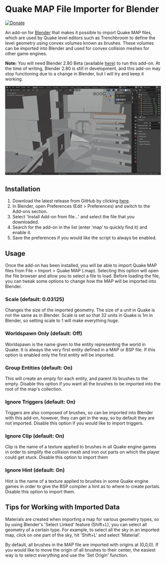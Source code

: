 # Quake MAP File Importer for Blender

[![Donate](https://img.shields.io/badge/Donate-PayPal-green.svg)](https://www.paypal.com/cgi-bin/webscr?cmd=_donations&business=S3GTZ2J938U6Y&lc=GB&item_name=Andrew%20Palmer&currency_code=GBP&bn=PP%2dDonationsBF%3abtn_donateCC_LG%2egif%3aNonHosted)

An add-on for [Blender](https://www.blender.org/) that makes it possible to import
Quake MAP files, which are used by Quake level editors such as Trenchbroom to define
the level geometry using convex volumes known as brushes. These volumes can be
imported into Blender and used for convex collision meshes for other game engines.

__Note:__ You will need Blender 2.80 Beta (available [here](https://builder.blender.org/download/))
to run this add-on. At the time of writing, Blender 2.80 is still in development, and
this add-on may stop functioning due to a change in Blender, but I will try and keep it
working.

![Imported level (apdm3)](https://raw.githubusercontent.com/andyp123/blender_io_mesh_qmap/master/README_img/map_importer_apdm3.PNG)

## Installation
1. Download the latest release from GitHub by clicking [here](https://github.com/andyp123/blender_io_mesh_qmap/releases).
2. In Blender, open Preferences (Edit > Preferences) and switch to the Add-ons section.
3. Select 'Install Add-on from file...' and select the file that you downloaded.
4. Search for the add-on in the list (enter 'map' to quickly find it) and enable it.
5. Save the preferences if you would like the script to always be enabled.

## Usage
Once the add-on has been installed, you will be able to import Quake MAP files from
File > Import > Quake MAP (.map). Selecting this option will open the file browser
and allow you to select a file to load. Before loading the file, you can tweak some
options to change how the MAP will be imported into Blender.

### Scale (default: 0.03125)
Changes the size of the imported geometry. The size of a unit in Quake is not the
same as in Blender. Scale is set so that 32 units in Quake is 1m in Blender, so setting
scale to 1 will make everything huge.

### Worldspawn Only (default: Off)
Worldspawn is the name given to the entity representing the world in Quake. It is
always the very first entity defined in a MAP or BSP file. If this option is enabled
only the first entity will be imported.

### Group Entities (default: On)
This will create an empty for each entity, and parent its brushes to the empty. Disable
this option if you want all the brushes to be imported into the root of the map's collection.

### Ignore Triggers (default: On)
Triggers are also composed of brushes, so can be imported into Blender with this add-on,
however, they can get in the way, so by default they are not imported. Disable this
option if you would like to import triggers.

### Ignore Clip (default: On)
Clip is the name of a texture applied to brushes in all Quake engine games in order
to simplify the collision mesh and iron out parts on which the player could get stuck.
Disable this option to import them

### Ignore Hint (default: On)
Hint is the name of a texture applied to brushes in some Quake engine games in order
to give the BSP compiler a hint as to where to create portals. Disable this option to
import them.

## Tips for Working with Imported Data
Materials are created when importing a map for various geometry types, so by using
Blender's 'Select Linked' feature (Shift+L), you can select all geometry of a certain type.
For example, to select all the sky in an imported map, click on one part of the sky, hit
'Shift+L' and select 'Material'.

By default, all brushes in the MAP file are imported with origins at (0,0,0). If you would
like to move the origin of all brushes to their center, the easiest way is to select everything
and use the 'Set Origin' function.